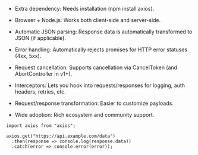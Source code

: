 
- Extra dependency: Needs installation (npm install axios).
    
- Browser + Node.js: Works both client-side and server-side.
    
- Automatic JSON parsing: Response data is automatically transformed to JSON (if applicable).
    
- Error handling: Automatically rejects promises for HTTP error statuses (4xx, 5xx).
    
- Request cancellation: Supports cancellation via CancelToken (and AbortController in v1+).
    
- Interceptors: Lets you hook into requests/responses for logging, auth headers, retries, etc.
    
- Request/response transformation: Easier to customize payloads.
    
- Wide adoption: Rich ecosystem and community support.

```
import axios from "axios";

axios.get("https://api.example.com/data")
  .then(response => console.log(response.data))
  .catch(error => console.error(error));
```

